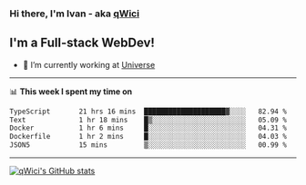 ### Hi there, I'm Ivan - aka [qWici][website]

## I'm a Full-stack WebDev!
- 🔭 I’m currently working at [Universe][universe]

---

📊 **This week I spent my time on**
<!--START_SECTION:waka-->

```txt
TypeScript       21 hrs 16 mins  ████████████████████▓░░░░   82.94 %
Text             1 hr 18 mins    █▒░░░░░░░░░░░░░░░░░░░░░░░   05.09 %
Docker           1 hr 6 mins     █░░░░░░░░░░░░░░░░░░░░░░░░   04.31 %
Dockerfile       1 hr 2 mins     █░░░░░░░░░░░░░░░░░░░░░░░░   04.03 %
JSON5            15 mins         ▒░░░░░░░░░░░░░░░░░░░░░░░░   00.99 %
```

<!--END_SECTION:waka-->

---

[![qWici's GitHub stats](https://github-readme-stats.vercel.app/api?username=qWici)](https://github.com/qWici/github-readme-stats)

[website]: https://devkucher.com
[twitter]: https://twitter.com/KucherDev
[linkedin]: https://www.linkedin.com/in/ivankucher
[universe]: https://universeapps.limited
